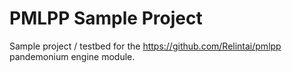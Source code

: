 # PMLPP Sample Project

Sample project / testbed for the https://github.com/Relintai/pmlpp pandemonium engine module.
